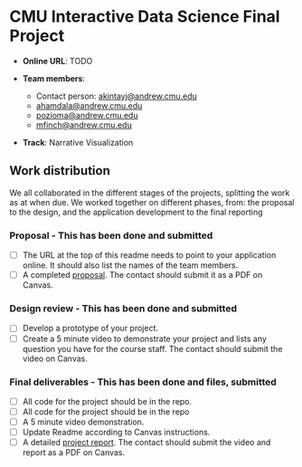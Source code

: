 # CMU Interactive Data Science Final Project

* **Online URL**: TODO

* **Team members**:
  * Contact person: akintayj@andrew.cmu.edu
  * ahamdala@andrew.cmu.edu
  * pozioma@andrew.cmu.edu
  * mfinch@andrew.cmu.edu
  
* **Track**: Narrative Visualization

## Work distribution

We all collaborated in the different stages of the projects, splitting the work as at when due.
We worked together on different phases, from: the proposal to the design, and the application development to the final reporting  

### Proposal - This has been done and submitted

- [ ] The URL at the top of this readme needs to point to your application online. It should also list the names of the team members.
- [ ] A completed [proposal](Proposal.md). The contact should submit it as a PDF on Canvas.

### Design review - This has been done and submitted

- [ ] Develop a prototype of your project.
- [ ] Create a 5 minute video to demonstrate your project and lists any question you have for the course staff. The contact should submit the video on Canvas.

### Final deliverables - This has been done and files, submitted

- [ ] All code for the project should be in the repo.
- [ ] All code for the project should be in the repo
- [ ] A 5 minute video demonstration.
- [ ] Update Readme according to Canvas instructions.
- [ ] A detailed [project report](Report.md). The contact should submit the video and report as a PDF on Canvas.
